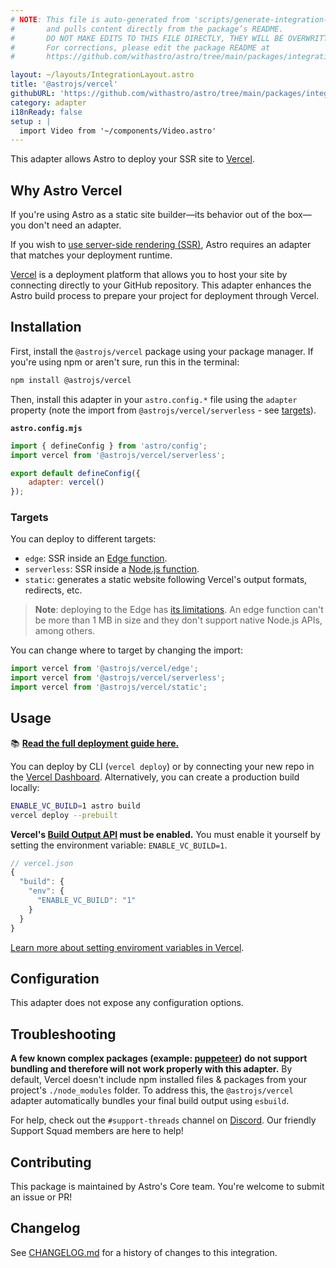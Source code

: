 ```yaml
---
# NOTE: This file is auto-generated from 'scripts/generate-integration-pages.ts'
#       and pulls content directly from the package’s README.
#       DO NOT MAKE EDITS TO THIS FILE DIRECTLY, THEY WILL BE OVERWRITTEN!
#       For corrections, please edit the package README at
#       https://github.com/withastro/astro/tree/main/packages/integrations/vercel/

layout: ~/layouts/IntegrationLayout.astro
title: '@astrojs/vercel'
githubURL: 'https://github.com/withastro/astro/tree/main/packages/integrations/vercel/'
category: adapter
i18nReady: false
setup : |
  import Video from '~/components/Video.astro'
---
```


This adapter allows Astro to deploy your SSR site to [Vercel](https://www.vercel.com/).

## Why Astro Vercel

If you're using Astro as a static site builder—its behavior out of the box—you don't need an adapter.

If you wish to [use server-side rendering (SSR)](/en/guides/server-side-rendering/), Astro requires an adapter that matches your deployment runtime.

[Vercel](https://www.netlify.com/) is a deployment platform that allows you to host your site by connecting directly to your GitHub repository.  This adapter enhances the Astro build process to prepare your project for deployment through Vercel.

## Installation

First, install the `@astrojs/vercel` package using your package manager. If you're using npm or aren't sure, run this in the terminal:

```sh
npm install @astrojs/vercel
```

Then, install this adapter in your `astro.config.*` file using the `adapter` property (note the import from `@astrojs/vercel/serverless` - see [targets](https://github.com/withastro/astro/tree/main/packages/integrations/vercel/#targets)).

**`astro.config.mjs`**

```js
import { defineConfig } from 'astro/config';
import vercel from '@astrojs/vercel/serverless';

export default defineConfig({
	adapter: vercel()
});
```

### Targets

You can deploy to different targets:

*   `edge`: SSR inside an [Edge function](https://vercel.com/docs/concepts/functions/edge-functions).
*   `serverless`: SSR inside a [Node.js function](https://vercel.com/docs/concepts/functions/serverless-functions).
*   `static`: generates a static website following Vercel's output formats, redirects, etc.

> **Note**: deploying to the Edge has [its limitations](https://vercel.com/docs/concepts/functions/edge-functions#known-limitations). An edge function can't be more than 1 MB in size and they don't support native Node.js APIs, among others.

You can change where to target by changing the import:

```js
import vercel from '@astrojs/vercel/edge';
import vercel from '@astrojs/vercel/serverless';
import vercel from '@astrojs/vercel/static';
```

## Usage

📚 **[Read the full deployment guide here.](/en/guides/deploy/vercel/)**

You can deploy by CLI (`vercel deploy`) or by connecting your new repo in the [Vercel Dashboard](https://vercel.com/). Alternatively, you can create a production build locally:

```sh
ENABLE_VC_BUILD=1 astro build
vercel deploy --prebuilt
```

**Vercel's [Build Output API](https://vercel.com/docs/build-output-api/v3) must be enabled.** You must enable it yourself by setting the environment variable: `ENABLE_VC_BUILD=1`.

```js
// vercel.json
{
  "build": {
    "env": {
      "ENABLE_VC_BUILD": "1"
    }
  }
}
```

[Learn more about setting enviroment variables in Vercel](https://vercel.com/docs/concepts/projects/environment-variables).

## Configuration

This adapter does not expose any configuration options.

## Troubleshooting

**A few known complex packages (example: [puppeteer](https://github.com/puppeteer/puppeteer)) do not support bundling and therefore will not work properly with this adapter.** By default, Vercel doesn't include npm installed files & packages from your project's `./node_modules` folder. To address this, the `@astrojs/vercel` adapter automatically bundles your final build output using `esbuild`.

For help, check out the `#support-threads` channel on [Discord](https://astro.build/chat). Our friendly Support Squad members are here to help!

## Contributing

This package is maintained by Astro's Core team. You're welcome to submit an issue or PR!

## Changelog

See [CHANGELOG.md](https://github.com/withastro/astro/tree/main/packages/integrations/vercel/CHANGELOG.md) for a history of changes to this integration.

[astro-integration]: /en/guides/integrations-guide/
